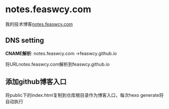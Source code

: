 # notes.feaswcy.com
我的技术博客[notes.feaswcy.com](http://notes.feaswcy.com)

## DNS setting
**CNAME解析**: notes.feaswcy.com ->feaswcy.github.io

将URLnotes.feaswcy.com解析到feaswcy.github.io

## 添加github博客入口
将public下的index.html复制到仓库根目录作为博客入口，每次hexo generate将自动执行



